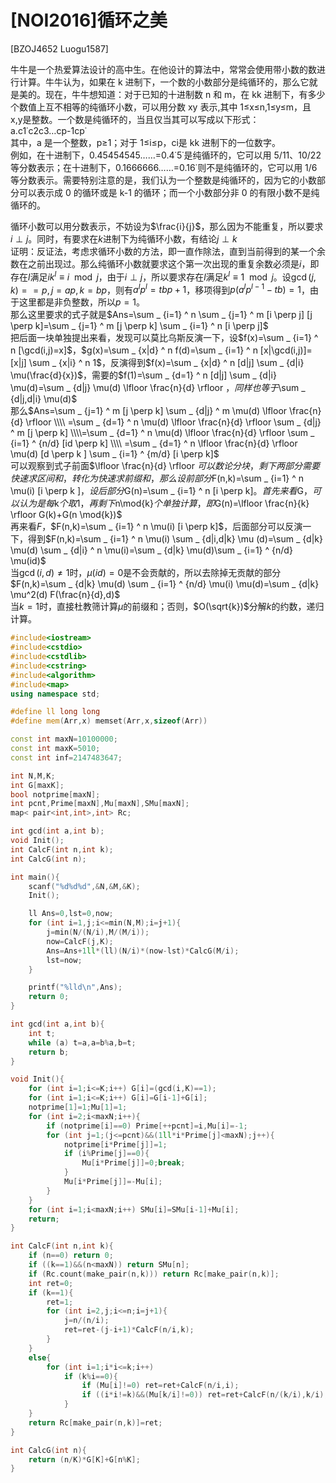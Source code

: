 # [NOI2016]循环之美
[BZOJ4652 Luogu1587]

牛牛是一个热爱算法设计的高中生。在他设计的算法中，常常会使用带小数的数进行计算。牛牛认为，如果在 k 进制下，一个数的小数部分是纯循环的，那么它就是美的。现在，牛牛想知道：对于已知的十进制数 n 和 m，在 kk 进制下，有多少个数值上互不相等的纯循环小数，可以用分数 xy 表示,其中 1≤x≤n,1≤y≤m，且 x,y是整数。一个数是纯循环的，当且仅当其可以写成以下形式：  
a.c1˙c2c3…cp-1cp˙  
其中，a 是一个整数，p≥1；对于 1≤i≤p，ci是 kk 进制下的一位数字。  
例如，在十进制下，0.45454545……=0.4˙5˙是纯循环的，它可以用 5/11、10/22 等分数表示；在十进制下，0.1666666……=0.16˙则不是纯循环的，它可以用 1/6 等分数表示。需要特别注意的是，我们认为一个整数是纯循环的，因为它的小数部分可以表示成 0 的循环或是 k-1 的循环；而一个小数部分非 0 的有限小数不是纯循环的。

循环小数可以用分数表示，不妨设为$\frac{i}{j}$，那么因为不能重复，所以要求$i \perp j$。同时，有要求在$k$进制下为纯循环小数，有结论$j \perp k$  
证明：反证法，考虑求循环小数的方法，即一直作除法，直到当前得到的某一个余数在之前出现过。那么纯循环小数就要求这个第一次出现的重复余数必须是$i$，即存在$l$满足$ik ^ l \equiv i \mod{j}$，由于$i \perp j$，所以要求存在$l$满足$k ^ l \equiv 1 \mod{j}$。设$\gcd(j,k)==p,j=ap,k=bp$，则有$a ^ l p ^ l = tbp+1$，移项得到$p(a ^ l p ^ {l-1}-tb)=1$，由于这里都是非负整数，所以$p=1$。  
那么这里要求的式子就是$Ans=\sum _ {i=1} ^ n \sum _ {j=1} ^ m [i \perp j] [j \perp k]=\sum _ {j=1} ^ m [j \perp k] \sum _ {i=1} ^ n [i \perp j]$  
把后面一块单独提出来看，发现可以莫比乌斯反演一下，设$f(x)=\sum _ {i=1} ^ n [\gcd(i,j)=x]$，$g(x)=\sum _ {x|d} ^ n f(d)=\sum _ {i=1} ^ n [x|\gcd(i,j)]=[x|j] \sum _ {x|i} ^ n 1$，反演得到$f(x)=\sum _ {x|d} ^ n [d|j] \sum _ {d|i} \mu(\frac{d}{x})$，需要的$f(1)=\sum _ {d=1} ^ n [d|j] \sum _ {d|i} \mu(d)=\sum _ {d|j} \mu(d) \lfloor \frac{n}{d} \rfloor $，同样也等于$\sum _ {d|j,d|i} \mu(d)$  
那么$Ans=\sum _ {j=1} ^ m [j \perp k] \sum _ {d|j} ^ m \mu(d) \lfloor \frac{n}{d} \rfloor \\\\ =\sum _ {d=1} ^ n \mu(d) \lfloor \frac{n}{d} \rfloor \sum _ {d|j} ^ m [j \perp k] \\\\=\sum _ {d=1} ^ n \mu(d) \lfloor \frac{n}{d} \rfloor \sum _ {i=1} ^ {n/d} [id \perp k] \\\\ =\sum _ {d=1} ^ n \lfloor \frac{n}{d} \rfloor \mu(d) [d \perp k ] \sum _ {i=1} ^ {m/d} [i \perp k]$  
可以观察到式子前面$\lfloor \frac{n}{d} \rfloor $可以数论分块，剩下两部分需要快速求区间和，转化为快速求前缀和，那么设前部分$F(n,k)=\sum _ {i=1} ^ n \mu(i) [i \perp k ]$，设后部分$G(n)=\sum _ {i=1} ^ n [i \perp k]$。
首先来看$G$，可以认为是每$k$个取$1$，再剩下$n\mod{k}$个单独计算，即$G(n)=\lfloor \frac{n}{k} \rfloor G(k)+G(n \mod{k})$  
再来看$F$，$F(n,k)=\sum _ {i=1} ^ n \mu(i) [i \perp k]$，后面部分可以反演一下，得到$F(n,k)=\sum _ {i=1} ^ n \mu(i) \sum _ {d|i,d|k} \mu (d)=\sum _ {d|k} \mu(d) \sum _ {d|i} ^ n \mu(i)=\sum _ {d|k} \mu(d)\sum _ {i=1} ^ {n/d} \mu(id)$  
当$\gcd(i,d) \neq 1$时，$\mu(id)=0$是不会贡献的，所以去除掉无贡献的部分$F(n,k)=\sum _ {d|k} \mu(d) \sum _ {i=1} ^ {n/d} \mu(i) \mu(d)=\sum _ {d|k} \mu^2(d) F(\frac{n}{d},d)$  
当$k=1$时，直接杜教筛计算$\mu$的前缀和；否则，$O(\sqrt{k})$分解$k$的约数，递归计算。

```cpp
#include<iostream>
#include<cstdio>
#include<cstdlib>
#include<cstring>
#include<algorithm>
#include<map>
using namespace std;

#define ll long long
#define mem(Arr,x) memset(Arr,x,sizeof(Arr))

const int maxN=10100000;
const int maxK=5010;
const int inf=2147483647;

int N,M,K;
int G[maxK];
bool notprime[maxN];
int pcnt,Prime[maxN],Mu[maxN],SMu[maxN];
map< pair<int,int>,int> Rc;

int gcd(int a,int b);
void Init();
int CalcF(int n,int k);
int CalcG(int n);

int main(){
	scanf("%d%d%d",&N,&M,&K);
	Init();

	ll Ans=0,lst=0,now;
	for (int i=1,j;i<=min(N,M);i=j+1){
		j=min(N/(N/i),M/(M/i));
		now=CalcF(j,K);
		Ans=Ans+1ll*(ll)(N/i)*(now-lst)*CalcG(M/i);
		lst=now;
	}

	printf("%lld\n",Ans);
	return 0;
}

int gcd(int a,int b){
	int t;
	while (a) t=a,a=b%a,b=t;
	return b;
}

void Init(){
	for (int i=1;i<=K;i++) G[i]=(gcd(i,K)==1);
	for (int i=1;i<=K;i++) G[i]=G[i-1]+G[i];
	notprime[1]=1;Mu[1]=1;
	for (int i=2;i<maxN;i++){
		if (notprime[i]==0) Prime[++pcnt]=i,Mu[i]=-1;
		for (int j=1;(j<=pcnt)&&(1ll*i*Prime[j]<maxN);j++){
			notprime[i*Prime[j]]=1;
			if (i%Prime[j]==0){
				Mu[i*Prime[j]]=0;break;
			}
			Mu[i*Prime[j]]=-Mu[i];
		}
	}
	for (int i=1;i<maxN;i++) SMu[i]=SMu[i-1]+Mu[i];
	return;
}

int CalcF(int n,int k){
	if (n==0) return 0;
	if ((k==1)&&(n<maxN)) return SMu[n];
	if (Rc.count(make_pair(n,k))) return Rc[make_pair(n,k)];
	int ret=0;
	if (k==1){
		ret=1;
		for (int i=2,j;i<=n;i=j+1){
			j=n/(n/i);
			ret=ret-(j-i+1)*CalcF(n/i,k);
		}
	}
	else{
		for (int i=1;i*i<=k;i++)
			if (k%i==0){
				if (Mu[i]!=0) ret=ret+CalcF(n/i,i);
				if ((i*i!=k)&&(Mu[k/i]!=0)) ret=ret+CalcF(n/(k/i),k/i);
			}
	}
	return Rc[make_pair(n,k)]=ret;
}

int CalcG(int n){
	return (n/K)*G[K]+G[n%K];
}
```